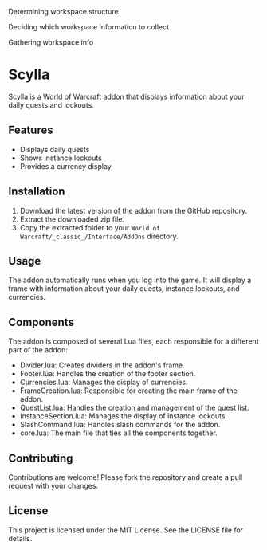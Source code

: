 Determining workspace structure

Deciding which workspace information to collect

Gathering workspace info

# Scylla

Scylla is a World of Warcraft addon that displays information about your daily quests and lockouts.

## Features

- Displays daily quests
- Shows instance lockouts
- Provides a currency display

## Installation

1. Download the latest version of the addon from the GitHub repository.
2. Extract the downloaded zip file.
3. Copy the extracted folder to your `World of Warcraft/_classic_/Interface/AddOns` directory.

## Usage

The addon automatically runs when you log into the game. It will display a frame with information about your daily quests, instance lockouts, and currencies.

## Components

The addon is composed of several Lua files, each responsible for a different part of the addon:

- Divider.lua: Creates dividers in the addon's frame.
- Footer.lua: Handles the creation of the footer section.
- Currencies.lua: Manages the display of currencies.
- FrameCreation.lua: Responsible for creating the main frame of the addon.
- QuestList.lua: Handles the creation and management of the quest list.
- InstanceSection.lua: Manages the display of instance lockouts.
- SlashCommand.lua: Handles slash commands for the addon.
- core.lua: The main file that ties all the components together.

## Contributing

Contributions are welcome! Please fork the repository and create a pull request with your changes.

## License

This project is licensed under the MIT License. See the LICENSE file for details.
